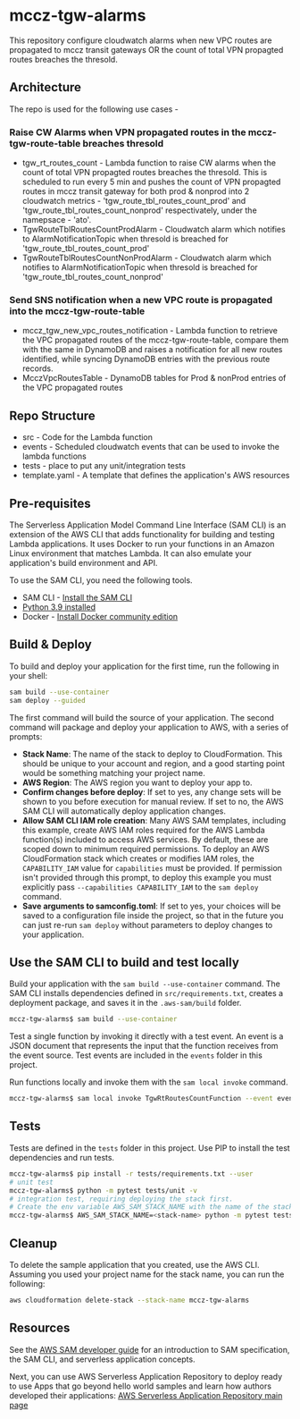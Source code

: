 # mccz-tgw-alarms

This repository configure cloudwatch alarms when new VPC routes are propagated to mccz transit gateways OR the count of total VPN propagted routes breaches the thresold.

## Architecture
The repo is used for the following use cases - 

### Raise CW Alarms when VPN propagated routes in the mccz-tgw-route-table breaches thresold

- tgw_rt_routes_count - Lambda function to raise CW alarms when the count of total VPN propagted routes breaches the thresold. This is scheduled to run every 5 min and pushes the count of VPN propagted routes in mccz transit gateway for both prod & nonprod into 2 cloudwatch metrics - 'tgw_route_tbl_routes_count_prod' and 'tgw_route_tbl_routes_count_nonprod' respectivately, under the namepsace - 'ato'.
- TgwRouteTblRoutesCountProdAlarm - Cloudwatch alarm which notifies to AlarmNotificationTopic when thresold is breached for 'tgw_route_tbl_routes_count_prod'
- TgwRouteTblRoutesCountNonProdAlarm - Cloudwatch alarm which notifies to AlarmNotificationTopic when thresold is breached for 'tgw_route_tbl_routes_count_nonprod'

### Send SNS notification when a new VPC route is propagated into the mccz-tgw-route-table

- mccz_tgw_new_vpc_routes_notification - Lambda function to retrieve the VPC propagated routes of the mccz-tgw-route-table, compare them with the same in DynamoDB and raises a notification for all new routes identified, while syncing DynamoDB entries with the previous route records.
- McczVpcRoutesTable - DynamoDB tables for Prod & nonProd entries of the VPC propagated routes

## Repo Structure 
- src - Code for the Lambda function
- events - Scheduled cloudwatch events that can be used to invoke the lambda functions
- tests - place to put any unit/integration tests
- template.yaml - A template that defines the application's AWS resources

## Pre-requisites

The Serverless Application Model Command Line Interface (SAM CLI) is an extension of the AWS CLI that adds functionality for building and testing Lambda applications. It uses Docker to run your functions in an Amazon Linux environment that matches Lambda. It can also emulate your application's build environment and API.

To use the SAM CLI, you need the following tools.

* SAM CLI - [Install the SAM CLI](https://docs.aws.amazon.com/serverless-application-model/latest/developerguide/serverless-sam-cli-install.html)
* [Python 3.9 installed](https://www.python.org/downloads/)
* Docker - [Install Docker community edition](https://hub.docker.com/search/?type=edition&offering=community)

## Build & Deploy
To build and deploy your application for the first time, run the following in your shell:

```bash
sam build --use-container
sam deploy --guided
```

The first command will build the source of your application. The second command will package and deploy your application to AWS, with a series of prompts:

* **Stack Name**: The name of the stack to deploy to CloudFormation. This should be unique to your account and region, and a good starting point would be something matching your project name.
* **AWS Region**: The AWS region you want to deploy your app to.
* **Confirm changes before deploy**: If set to yes, any change sets will be shown to you before execution for manual review. If set to no, the AWS SAM CLI will automatically deploy application changes.
* **Allow SAM CLI IAM role creation**: Many AWS SAM templates, including this example, create AWS IAM roles required for the AWS Lambda function(s) included to access AWS services. By default, these are scoped down to minimum required permissions. To deploy an AWS CloudFormation stack which creates or modifies IAM roles, the `CAPABILITY_IAM` value for `capabilities` must be provided. If permission isn't provided through this prompt, to deploy this example you must explicitly pass `--capabilities CAPABILITY_IAM` to the `sam deploy` command.
* **Save arguments to samconfig.toml**: If set to yes, your choices will be saved to a configuration file inside the project, so that in the future you can just re-run `sam deploy` without parameters to deploy changes to your application.

## Use the SAM CLI to build and test locally

Build your application with the `sam build --use-container` command. The SAM CLI installs dependencies defined in `src/requirements.txt`, creates a deployment package, and saves it in the `.aws-sam/build` folder.

```bash
mccz-tgw-alarms$ sam build --use-container
```

Test a single function by invoking it directly with a test event. An event is a JSON document that represents the input that the function receives from the event source. Test events are included in the `events` folder in this project.

Run functions locally and invoke them with the `sam local invoke` command.

```bash
mccz-tgw-alarms$ sam local invoke TgwRtRoutesCountFunction --event events/event_tgw_rt_routes_count.json
```

## Tests

Tests are defined in the `tests` folder in this project. Use PIP to install the test dependencies and run tests.

```bash
mccz-tgw-alarms$ pip install -r tests/requirements.txt --user
# unit test
mccz-tgw-alarms$ python -m pytest tests/unit -v
# integration test, requiring deploying the stack first.
# Create the env variable AWS_SAM_STACK_NAME with the name of the stack we are testing
mccz-tgw-alarms$ AWS_SAM_STACK_NAME=<stack-name> python -m pytest tests/integration -v
```

## Cleanup

To delete the sample application that you created, use the AWS CLI. Assuming you used your project name for the stack name, you can run the following:

```bash
aws cloudformation delete-stack --stack-name mccz-tgw-alarms
```

## Resources

See the [AWS SAM developer guide](https://docs.aws.amazon.com/serverless-application-model/latest/developerguide/what-is-sam.html) for an introduction to SAM specification, the SAM CLI, and serverless application concepts.

Next, you can use AWS Serverless Application Repository to deploy ready to use Apps that go beyond hello world samples and learn how authors developed their applications: [AWS Serverless Application Repository main page](https://aws.amazon.com/serverless/serverlessrepo/)
